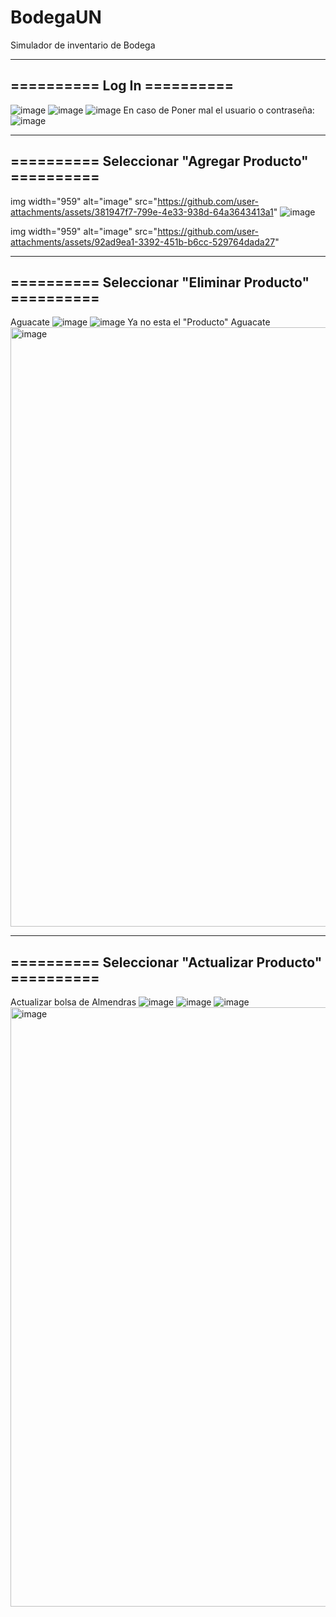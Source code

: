 # BodegaUN
Simulador de inventario de Bodega

---
## ========== Log In ==========
![image](https://github.com/user-attachments/assets/b638be4c-67fa-4ae8-bf66-fbb4ba70ee39)
![image](https://github.com/user-attachments/assets/83b04e9f-15a1-4816-81f9-4f64746d8190)
![image](https://github.com/user-attachments/assets/1a660fcd-6b9c-48a8-a21f-841ce32d7990)
En caso de Poner mal el usuario o contraseña:
![image](https://github.com/user-attachments/assets/cab79c00-15fa-4e22-b886-3b412329fa22)


---
## ========== Seleccionar "Agregar Producto" ==========
img width="959" alt="image" src="https://github.com/user-attachments/assets/381947f7-799e-4e33-938d-64a3643413a1" 
![image](https://github.com/user-attachments/assets/0f8bac57-4e94-4b93-a233-50c30557aabe)

img width="959" alt="image" src="https://github.com/user-attachments/assets/92ad9ea1-3392-451b-b6cc-529764dada27" 

---
## ========== Seleccionar "Eliminar Producto" ==========
Aguacate
![image](https://github.com/user-attachments/assets/1bc1aaa1-8a80-41d4-8e5c-d0983be04736)
![image](https://github.com/user-attachments/assets/88b8df07-262b-4291-a579-7277485f016c)
Ya no esta el "Producto" Aguacate
<img width="959" alt="image" src="https://github.com/user-attachments/assets/975df87a-1038-497f-81cf-ad392e99cbb7" />

---
## ========== Seleccionar "Actualizar Producto" ==========
Actualizar bolsa de Almendras
![image](https://github.com/user-attachments/assets/710793d8-e58f-4221-aec7-1c96d945a451)
![image](https://github.com/user-attachments/assets/cbdd5ab6-3572-4c9e-b875-1809e5f724af)
![image](https://github.com/user-attachments/assets/6f85aa9f-e2a5-4480-b69f-d4c3ed997bee)
<img width="959" alt="image" src="https://github.com/user-attachments/assets/b9b6b930-f99e-4d63-9c6f-6aad1e243269" />





